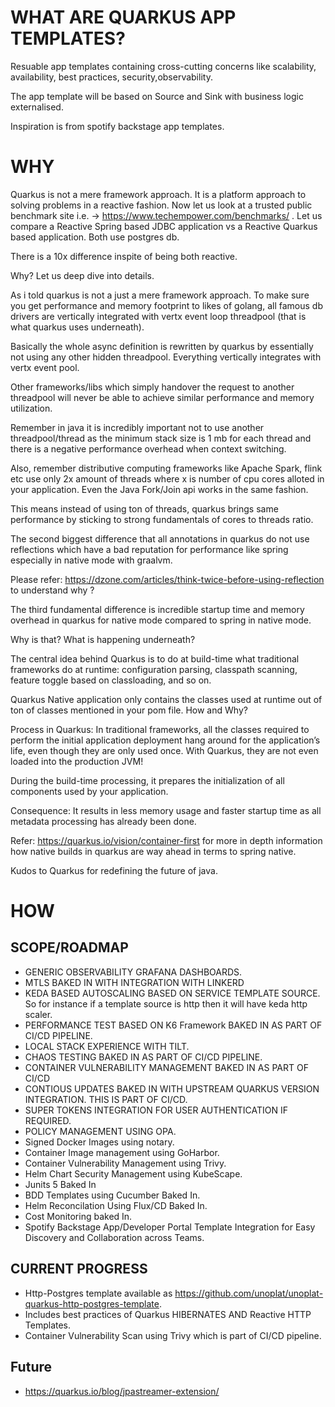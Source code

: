 # WHAT ARE QUARKUS APP TEMPLATES?

Resuable app templates containing cross-cutting concerns like scalability, availability, best practices, security,observability.

The app template will be based on Source and Sink with business logic externalised. 

Inspiration is from spotify backstage app templates.

# WHY

Quarkus is not a mere framework approach. It is a platform approach to solving problems in a reactive fashion. Now let us look at a trusted public benchmark site i.e. -> https://www.techempower.com/benchmarks/ . Let us compare a Reactive Spring based JDBC application vs a Reactive Quarkus based application. Both use postgres db.

There is a 10x difference inspite of being both reactive.

Why? Let us deep dive into details.

As i told quarkus is not a just a mere framework approach. To make sure you get performance and memory footprint to likes of golang, all famous db drivers are vertically integrated with vertx event loop threadpool (that is what quarkus uses underneath).

Basically the whole async definition is rewritten by quarkus by essentially not using any other hidden threadpool. Everything vertically integrates with vertx event pool.

Other frameworks/libs which simply handover the request to another threadpool will never be able to achieve similar performance and memory utilization.

Remember in java it is incredibly important not to use another threadpool/thread as the minimum stack size is 1 mb for each thread and there is a negative performance overhead when context switching.

Also, remember distributive computing frameworks like Apache Spark, flink etc use only 2x amount of threads where x is number of cpu cores alloted in your application. Even the Java Fork/Join api works in the same fashion.

This means instead of using ton of threads, quarkus brings same performance by sticking to strong fundamentals of cores to threads ratio.

The second biggest difference that all annotations in quarkus do not use reflections which have a bad reputation for performance like spring especially in native mode with graalvm.

Please refer: https://dzone.com/articles/think-twice-before-using-reflection to understand why ?

The third fundamental difference is incredible startup time and memory overhead in quarkus for native mode compared to spring in native mode.

Why is that? What is happening underneath?

The central idea behind Quarkus is to do at build-time what traditional frameworks do at runtime: configuration parsing, classpath scanning, feature toggle based on classloading, and so on.

Quarkus Native application only contains the classes used at runtime out of ton of classes mentioned in your pom file. How and Why?

Process in Quarkus: In traditional frameworks, all the classes required to perform the initial application deployment hang around for the application’s life, even though they are only used once. With Quarkus, they are not even loaded into the production JVM!

During the build-time processing, it prepares the initialization of all components used by your application.

Consequence: It results in less memory usage and faster startup time as all metadata processing has already been done.

Refer: https://quarkus.io/vision/container-first for more in depth information how native builds in quarkus are way ahead in terms to spring native.

Kudos to Quarkus for redefining the future of java.

# HOW

## SCOPE/ROADMAP
 - GENERIC OBSERVABILITY GRAFANA DASHBOARDS. 
 - MTLS BAKED IN WITH INTEGRATION WITH LINKERD
 - KEDA BASED AUTOSCALING BASED ON SERVICE TEMPLATE SOURCE. So for instance if a template source is http then it will have keda http scaler.
 - PERFORMANCE TEST BASED ON K6 Framework BAKED IN AS PART OF CI/CD PIPELINE.
 - LOCAL STACK EXPERIENCE WITH TILT.
 - CHAOS TESTING BAKED IN AS PART OF CI/CD PIPELINE.
 - CONTAINER VULNERABILITY MANAGEMENT BAKED IN AS PART OF CI/CD
 - CONTIOUS UPDATES BAKED IN WITH UPSTREAM QUARKUS VERSION INTEGRATION. THIS IS PART OF CI/CD.
 - SUPER TOKENS INTEGRATION FOR USER AUTHENTICATION IF REQUIRED.
 - POLICY MANAGEMENT USING OPA.
 - Signed Docker Images using notary.
 - Container Image management using GoHarbor.
 - Container Vulnerability Management using Trivy.
 - Helm Chart Security Management using KubeScape.
 - Junits 5 Baked In
 - BDD Templates using Cucumber Baked In.
 - Helm Reconcilation Using Flux/CD Baked In.
 - Cost Monitoring baked In.
 - Spotify Backstage App/Developer Portal Template Integration for Easy Discovery and Collaboration across Teams. 

## CURRENT PROGRESS
- Http-Postgres template available as https://github.com/unoplat/unoplat-quarkus-http-postgres-template.
- Includes best practices of Quarkus HIBERNATES AND Reactive HTTP Templates.
- Container Vulnerability Scan using Trivy which is part of CI/CD pipeline. 


## Future
- https://quarkus.io/blog/jpastreamer-extension/
